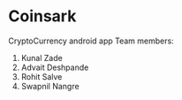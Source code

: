 # Coinsark
CryptoCurrency android app
Team members:
1. Kunal Zade
2. Advait Deshpande
3. Rohit Salve
4. Swapnil Nangre
